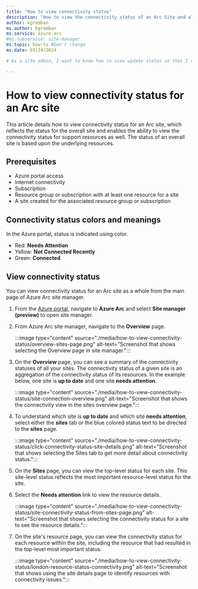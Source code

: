 ```yaml
---
title: "How to view connectivity status"
description: "How to view the connectivity status of an Arc Site and all of its managed resources through the Azure portal."
author: kgremban
ms.author: kgremban
ms.service: azure-arc
#ms.subservice: site-manager
ms.topic: how-to #Don't change
ms.date: 03/24/2024

# As a site admin, I want to know how to view update status so that I can use my site.

---
```

# How to view connectivity status for an Arc site

This article details how to view connectivity status for an Arc site, which reflects the status for the overall site and enables the ability to view the connectivity status for support resources as well. The status of an overall site is based upon the underlying resources.

## Prerequisites

* Azure portal access
* Internet connectivity
* Subscription
* Resource group or subscription with at least one resource for a site
* A site created for the associated resource group or subscription

## Connectivity status colors and meanings

In the Azure portal, status is indicated using color.

* Red: **Needs Attention**
* Yellow: **Not Connected Recently**
* Green: **Connected**

## View connectivity status

You can view connectivity status for an Arc site as a whole from the main page of Azure Arc site manager.

1. From the [Azure portal](https://portal.azure.com), navigate to **Azure Arc** and select **Site manager (preview)** to open site manager.

1. From Azure Arc site manager, navigate to the **Overview** page. 

   :::image type="content" source="./media/how-to-view-connectivity-status/overview-sites-page.png" alt-text="Screenshot that shows selecting the Overview page in site manager.":::

1. On the **Overview** page, you can see a summary of the connectivity statuses of all your sites. The connectivity status of a given site is an aggregation of the connectivity status of its resources. In the example below, one site is **up to date** and one site **needs attention**.

   :::image type="content" source="./media/how-to-view-connectivity-status/site-connection-overview.png" alt-text="Screenshot that shows the connectivity view in the sites overview page.":::

1. To understand which site is **up to date** and which site **needs attention**, select either the **sites** tab or the blue colored status text to be directed to the **sites** page.

   :::image type="content" source="./media/how-to-view-connectivity-status/click-connectivity-status-site-details.png" alt-text="Screenshot that shows selecting the Sites tab to get more detail about connectivity status.":::

1. On the **Sites** page, you can view the top-level status for each site. This site-level status reflects the most important resource-level status for the site.

1. Select the **Needs attention** link to view the resource details.

   :::image type="content" source="./media/how-to-view-connectivity-status/site-connectivity-status-from-sites-page.png" alt-text="Screenshot that shows selecting the connectivity status for a site to see the resource details.":::

1. On the site's resource page, you can view the connectivity status for each resource within the site, including the resource that had resulted in the top-level most important status.

   :::image type="content" source="./media/how-to-view-connectivity-status/london-resource-status-connectivity.png" alt-text="Screenshot that shows using the site details page to identify resources with connectivity issues.":::
